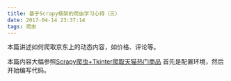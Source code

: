 ```yaml
---
title: 基于Scrapy框架的爬虫学习心得（三）
date: 2017-04-14 23:37:14
tags: 爬虫
---
```

本篇讲述如何爬取京东上的动态内容，如价格、评论等。

<!-- more -->

本篇内容大幅参照[Scrapy爬虫+Tkinter爬取天猫热门商品](http://blog.csdn.net/osawatari/article/details/53717698)
首先是配置环境，然后开始编写代码。
